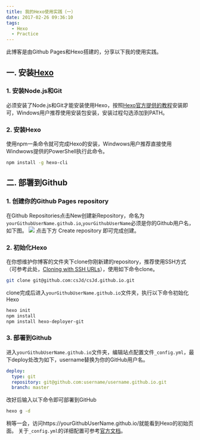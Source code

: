 ```yaml
---
title: 我的Hexo使用实践（一）
date: 2017-02-26 09:36:10
tags:
  - Hexo
  - Practice
---
```


此博客是由Github Pages和Hexo搭建的，分享以下我的使用实践。
## 一. 安装[Hexo](https://hexo.io/zh-cn/)
### 1. 安装Node.js和Git
必须安装了Node.js和Git才能安装使用Hexo，按照[Hexo官方提供的教程](https://hexo.io/zh-cn/docs/index.html)安装即可，Windows用户推荐使用安装包安装，安装过程勾选添加到PATH。

### 2. 安装Hexo
使用npm一条命令就可完成Hexo的安装，Windwows用户推荐直接使用Windwows提供的PowerShell执行此命令。
``` bash
npm install -g hexo-cli
```

## 二. 部署到Github
### 1. 创建你的Github Pages repository
在Github Repositories点击New创建新Repository，命名为`yourGithubUserName.github.io`,`yourGithubUserName`必须是你的Github用户名，如下图。
![](\pic\pic20170226225433.png)
点击下方 Create repository 即可完成创建。

### 2. 初始化Hexo
在你想维护你博客的文件夹下clone你刚新建的repository，推荐使用SSH方式（可参考此处，[Cloning with SSH URLs](https://help.github.com/articles/which-remote-url-should-i-use/#cloning-with-ssh-urls)），使用如下命令clone。
``` bash
git clone git@github.com:csJd/csJd.github.io.git
```
clone完成后进入`yourGithubUserName.github.io`文件夹，执行以下命令初始化Hexo
``` bash
hexo init
npm install
npm install hexo-deployer-git
```
### 3. 部署到Github
进入`yourGithubUserName.github.io`文件夹，编辑站点配置文件`_config.yml`，最下deploy处改为如下，username替换为你的GitHub用户名。
``` yaml
deploy:
  type: git
  repository: git@github.com:username/username.github.io.git
  branch: master
```
改好后输入以下命令即可部署到GitHub
``` bash
hexo g -d
```
稍等一会，访问https://yourGithubUserName.github.io/就能看到Hexo的初始页面。
关于`_config.yml`的详细配置可参考[官方文档](https://hexo.io/zh-cn/docs/configuration.html)。

